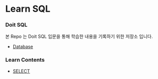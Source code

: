 # Learn SQL

### Doit SQL
본 Repo 는 Doit SQL 입문을 통해 학습한 내용을 기록하기 위한 저장소 입니다.
- [Database](https://drive.google.com/file/d/1Xz0H4EO5ryeVsfrTzHngMvXdAuPQBjWU/view)

### Learn Contents
- [SELECT](./LearnSQLs/SELECT.md)
